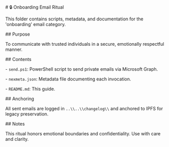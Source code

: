 \# 🔒 Onboarding Email Ritual

This folder contains scripts, metadata, and documentation for the 'onboarding' email category.





\## Purpose

To communicate with trusted individuals in a secure, emotionally respectful manner.



\## Contents

\- `send.ps1`: PowerShell script to send private emails via Microsoft Graph.

\- `nexmeta.json`: Metadata file documenting each invocation.

\- `README.md`: This guide.



\## Anchoring

All sent emails are logged in `..\\..\\changelog\\` and anchored to IPFS for legacy preservation.



\## Notes

This ritual honors emotional boundaries and confidentiality. Use with care and clarity.




